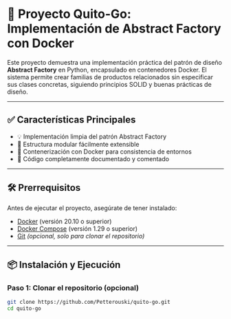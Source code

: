 # 🚀 Proyecto Quito-Go: Implementación de Abstract Factory con Docker

Este proyecto demuestra una implementación práctica del patrón de diseño **Abstract Factory** en Python, encapsulado en contenedores Docker. El sistema permite crear familias de productos relacionados sin especificar sus clases concretas, siguiendo principios SOLID y buenas prácticas de diseño.

---

## ✅ Características Principales

- 💡 Implementación limpia del patrón Abstract Factory  
- 🔧 Estructura modular fácilmente extensible  
- 🐳 Contenerización con Docker para consistencia de entornos   
- 📝 Código completamente documentado y comentado  

---

## 🛠️ Prerrequisitos

Antes de ejecutar el proyecto, asegúrate de tener instalado:

- [Docker](https://www.docker.com/ ) (versión 20.10 o superior)
- [Docker Compose](https://docs.docker.com/compose/ ) (versión 1.29 o superior)
- [Git](https://git-scm.com/ ) *(opcional, solo para clonar el repositorio)*

---

## 📦 Instalación y Ejecución

### Paso 1: Clonar el repositorio (opcional)

```bash
git clone https://github.com/Petterouski/quito-go.git 
cd quito-go
```